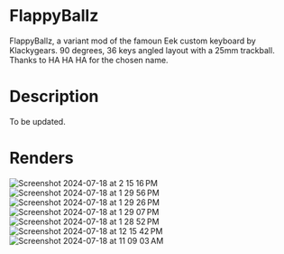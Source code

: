 # FlappyBallz
FlappyBallz, a variant mod of the famoun Eek custom keyboard by Klackygears. 90 degrees, 36 keys angled layout with a 25mm trackball. Thanks to HA HA HA for the chosen name.

# Description
To be updated.

# Renders

![Screenshot 2024-07-18 at 2 15 16 PM](https://github.com/user-attachments/assets/c8e57288-f0ef-42b1-8ca9-1da98ff6ec2f)
![Screenshot 2024-07-18 at 1 29 56 PM](https://github.com/user-attachments/assets/e9599337-44e0-4aad-81ce-165b576d7f24)
![Screenshot 2024-07-18 at 1 29 26 PM](https://github.com/user-attachments/assets/06774130-c207-4c02-a907-a616656d4420)
![Screenshot 2024-07-18 at 1 29 07 PM](https://github.com/user-attachments/assets/a14c7bbb-fb10-478e-88ab-7f1686201684)
![Screenshot 2024-07-18 at 1 28 52 PM](https://github.com/user-attachments/assets/49d7b128-da0d-4545-b4d9-a0cfc9cbbd83)
![Screenshot 2024-07-18 at 12 15 42 PM](https://github.com/user-attachments/assets/15a2d6ca-3259-475d-8ccb-53fb76b430be)
![Screenshot 2024-07-18 at 11 09 03 AM](https://github.com/user-attachments/assets/b3419db6-417f-43d6-892b-643cef48fe00)
